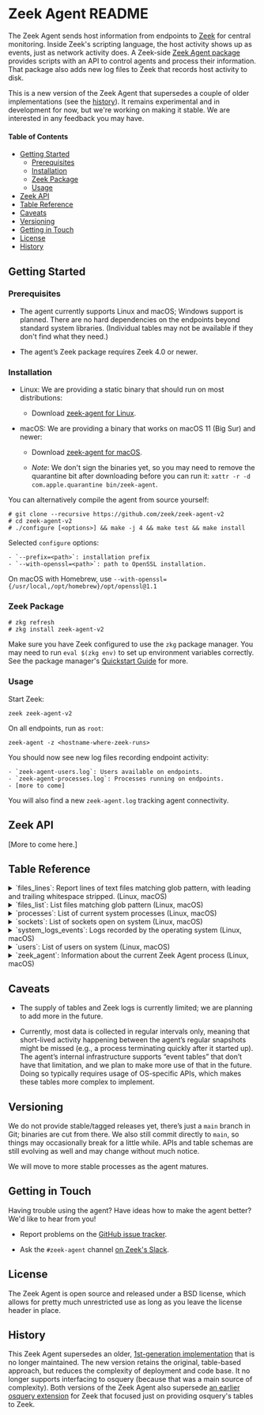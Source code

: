 # Zeek Agent README

The Zeek Agent sends host information from endpoints to
[Zeek](http://zeek.org) for central monitoring. Inside Zeek's
scripting language, the host activity shows up as events, just as
network activity does. A Zeek-side [Zeek Agent
package](https://github.com/zeek-packages/zeek-agent-v2) provides
scripts with an API to control agents and process their information.
That package also adds new log files to Zeek that records host
activity to disk.

This is a new version of the Zeek Agent that supersedes a couple of
older implementations (see the [history](#history)). It remains
experimental and in development for now, but we're working on making
it stable. We are interested in any feedback you may have.

<!-- begin table of contents -->

#### Table of Contents

- [Getting Started](#getting-started)
    - [Prerequisites](#prerequisites)
    - [Installation](#installation)
    - [Zeek Package](#zeek-package)
    - [Usage](#usage)
- [Zeek API](#zeek-api)
- [Table Reference](#table-reference)
- [Caveats](#caveats)
- [Versioning](#versioning)
- [Getting in Touch](#getting-in-touch)
- [License](#license)
- [History](#history)

<!-- end table of contents -->

## Getting Started

### Prerequisites

- The agent currently supports Linux and macOS; Windows support is
  planned. There are no hard dependencies on the endpoints beyond
  standard system libraries. (Individual tables may not be available
  if they don't find what they need.)

- The agent’s Zeek package requires Zeek 4.0 or newer.

### Installation

- Linux: We are providing a static binary that should run on most
  distributions:

    - Download [zeek-agent for
      Linux](https://nightly.link/zeek/zeek-agent-v2/workflows/main/main/zeek-agent-2.0.0-pre-linux-x86_64.tar.gz.zip).

- macOS: We are providing a binary that works on macOS 11 (Big Sur) and newer:

    - Download [zeek-agent for macOS](https://nightly.link/zeek/zeek-agent-v2/workflows/main/main/zeek-agent-2.0.0-pre-macos11.dmg.zip).

    - *Note*: We don't sign the binaries yet, so you may need to
      remove the quarantine bit after downloading before you can run
      it: `xattr -r -d com.apple.quarantine bin/zeek-agent`.

You can alternatively compile the agent from source yourself:

```
# git clone --recursive https://github.com/zeek/zeek-agent-v2
# cd zeek-agent-v2
# ./configure [<options>] && make -j 4 && make test && make install
```

Selected `configure` options:

    - `--prefix=<path>`: installation prefix
    - `--with-openssl=<path>`: path to OpenSSL installation.

On macOS with Homebrew, use `--with-openssl={/usr/local,/opt/homebrew}/opt/openssl@1.1`

### Zeek Package

```
# zkg refresh
# zkg install zeek-agent-v2
```

Make sure you have Zeek configured to use the `zkg` package manager.
You may need to run `eval $(zkg env)` to set up environment variables
correctly. See the package manager's [Quickstart
Guide](https://docs.zeek.org/projects/package-manager/en/stable/quickstart.html)
for more.

### Usage


Start Zeek:

```
zeek zeek-agent-v2
```

On all endpoints, run as `root`:

```
zeek-agent -z <hostname-where-zeek-runs>
```

You should now see new log files recording endpoint activity:

    - `zeek-agent-users.log`: Users available on endpoints.
    - `zeek-agent-processes.log`: Processes running on endpoints.
    - [more to come]

You will also find a new `zeek-agent.log` tracking agent connectivity.

## Zeek API

[More to come here.]

## Table Reference

<!-- begin table reference -->
<details>
<summary>`files_lines`: Report lines of text files matching glob pattern, with leading and trailing whitespace stripped. (Linux, macOS)</summary>

| Column | Type | Description
| --- | --- | --- |
| `path` | text |  |
| `line` | int |  |
| `data` | blob |  |
</details>

<details>
<summary>`files_list`: List files matching glob pattern (Linux, macOS)</summary>

| Column | Type | Description
| --- | --- | --- |
| `path` | text |  |
| `type` | text |  |
| `uid` | int |  |
| `gid` | int |  |
| `mode` | text |  |
| `mtime` | int |  |
| `size` | int |  |
</details>

<details>
<summary>`processes`: List of current system processes (Linux, macOS)</summary>

| Column | Type | Description
| --- | --- | --- |
| `name` | text | name of process |
| `pid` | int | process ID |
| `ppid` | int | parent's process ID |
| `uid` | int | effective user ID |
| `gid` | int | effective group ID |
| `ruid` | int | real user ID |
| `rgid` | int | real group ID |
| `priority` | int | process priority (higher is more) |
| `startup` | int | time process started |
| `vsize` | int | virtual memory size |
| `rsize` | int | resident memory size |
| `utime` | int | user CPU time |
| `stime` | int | system CPU time |
</details>

<details>
<summary>`sockets`: List of sockets open on system (Linux, macOS)</summary>

| Column | Type | Description
| --- | --- | --- |
| `pid` | int |  |
| `process` | text |  |
| `family` | text |  |
| `protocol` | int |  |
| `local_port` | int |  |
| `remote_port` | int |  |
| `local_addr` | text |  |
| `remote_addr` | text |  |
| `state` | text |  |
</details>

<details>
<summary>`system_logs_events`: Logs recorded by the operating system (Linux, macOS)</summary>

| Column | Type | Description
| --- | --- | --- |
| `time` | int | unix timestamp |
| `process` | text |  |
| `level` | text |  |
| `message` | text |  |
</details>

<details>
<summary>`users`: List of users on system (Linux, macOS)</summary>

| Column | Type | Description
| --- | --- | --- |
| `name` | text | short name |
| `full_name` | text | full name |
| `is_admin` | int | 1 if user has adminstrative privileges |
| `is_system` | int | 1 if user correponds to OS service |
| `uid` | int | user ID |
| `gid` | int | group ID |
| `home` | text | path to home directory |
| `shell` | text | path to default shell |
| `email` | text | email address |
</details>

<details>
<summary>`zeek_agent`: Information about the current Zeek Agent process (Linux, macOS)</summary>

| Column | Type | Description
| --- | --- | --- |
| `id` | text | unique agent ID |
| `instance` | text | unique ID for agent process instance |
| `hostname` | text |  |
| `address` | text |  |
| `platform` | text |  |
| `os_name` | text |  |
| `kernel_name` | text |  |
| `kernel_version` | text |  |
| `kernel_arch` | text |  |
| `agent_version` | int | agent version |
| `broker` | text | agent version |
| `uptime` | int | process uptime in seconds |
| `tables` | text | tables available to queries |
</details>

<!-- end table reference -->

## Caveats

- The supply of tables and Zeek logs is currently limited; we are
  planning to add more in the future.

- Currently, most data is collected in regular intervals only, meaning
  that short-lived activity happening between the agent’s regular
  snapshots might be missed (e.g., a process terminating quickly after
  it started up). The agent’s internal infrastructure supports “event
  tables” that don’t have that limitation, and we plan to make more
  use of that in the future. Doing so typically requires usage of
  OS-specific APIs, which makes these tables more complex to
  implement.

## Versioning

We do not provide stable/tagged releases yet, there’s just a `main`
branch in Git; binaries are cut from there. We also still commit
directly to `main`, so things may occasionally break for a little
while. APIs and table schemas are still evolving as well and may
change without much notice.

We will move to more stable processes as the agent matures.

## Getting in Touch

Having trouble using the agent? Have ideas how to make the agent
better? We'd like to hear from you!

- Report problems on the [GitHub issue
  tracker](https://github.com/zeek/zeek-agent-v2/issues).

- Ask the `#zeek-agent` channel [on Zeek's
  Slack](https://zeek.org/connect).

## License

The Zeek Agent is open source and released under a BSD license, which
allows for pretty much unrestricted use as long as you leave the
license header in place.

## History

This Zeek Agent supersedes an older, [1st-generation
implementation](https://github.com/zeek/zeek-agent) that is no longer
maintained. The new version retains the original, table-based
approach, but reduces the complexity of deployment and code base. It
no longer supports interfacing to osquery (because that was a main
source of complexity). Both versions of the Zeek Agent also supersede
[an earlier osquery extension](https://github.com/zeek/zeek-osquery)
for Zeek that focused just on providing osquery's tables to Zeek.
